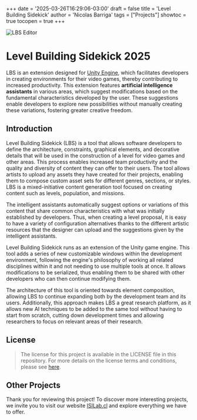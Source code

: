 +++
date = '2025-03-26T16:29:06-03:00'
draft = false
title = 'Level Building Sidekick'
author = 'Nicolas Barriga'
tags =  ["Projects"]
showtoc = true
tocopen = true
+++



![LBS Editor](/images/lbs/lbs_01.png "Map Generated Using LBS")
# Level Building Sidekick 2025

LBS is an extension designed for [Unity Engine](https://unity.com), which facilitates developers in creating environments for their video games, thereby contributing to increased productivity. This extension features **artificial intelligence assistants** in various areas, which suggest modifications based on the fundamental characteristics developed by the user. These suggestions enable developers to explore new possibilities without manually creating these variations, fostering greater creative freedom.

## Introduction

Level Building Sidekick (LBS) is a tool that allows software developers to define the architecture, constraints, graphical elements, and decorative details that will be used in the construction of a level for video games and other areas. This process enables increased team productivity and the quality and diversity of content they can offer to their users. The tool allows artists to upload any assets they have created for their projects, enabling them to compose custom asset sets for different genres, sections, or styles. LBS is a mixed-initiative content generation tool focused on creating content such as levels, population, and missions.

The intelligent assistants automatically suggest options or variations of this content that share common characteristics with what was initially established by developers. Thus, when creating a level proposal, it is easy to have a variety of configuration alternatives thanks to the different artistic resources that the designer can upload and the suggestions given by the intelligent assistants.

Level Building Sidekick runs as an extension of the Unity game engine. This tool adds a series of new customizable windows within the development environment, following the engine's philosophy of working all related disciplines within it and not needing to use multiple tools at once. It allows modifications to be serialized, thus enabling them to be shared with other developers who can then continue modifying them.

The architecture of this tool is oriented towards element composition, allowing LBS to continue expanding both by the development team and its users. Additionally, this approach makes LBS a great research platform, as it allows new AI techniques to be added to the same tool without having to start from scratch, cutting down development times and allowing researchers to focus on relevant areas of their research.

## License
>The license for this project is available in the LICENSE file in this repository. For more details on the license terms and conditions, please see [here](https://github.com/ISILab-Utalca/LevelBuildingSidekick/blob/main/LICENSE).

## Other Projects
Thank you for reviewing this project! To discover more interesting projects, we invite you to visit our website [ISILab.cl](https://isilab.utalca.cl) and explore everything we have to offer.